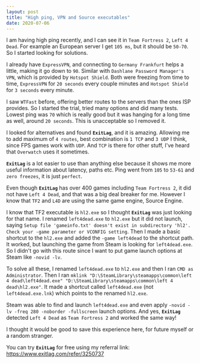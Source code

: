 ```yaml
---
layout: post
title: "High ping, VPN and Source executables"
date: 2020-07-06
---
```


I am having high ping recently, and I can see it in `Team Fortress 2`, `Left 4 Dead`. For example an European server I get `105 ms`, but it should be `50-70`. So I started looking for solutions.

I already have `ExpressVPN`, and connecting to `Germany Frankfurt` helps a little, making it go down to `90`. Similar with `Dashlane Password Manager's VPN`, which is provided by `Hotspot Shield`. Both were freezing from time to time, `ExpressVPN` for `20 seconds` every couple minutes and `Hotspot Shield` for `3 seconds` every minute.

I saw `WTFast` before, offering better routes to the servers than the ones ISP provides. So I started the trial, tried many options and did many tests. Lowest ping was `70` which is really good but it was hanging for a long time as well, around `20 seconds`. This is unacceptable so I removed it. 

I looked for alternatives and found **`ExitLag`**, and it is amazing. Allowing me to add maximum of `4 routes`, best combination is `1 TCP` and `3 UDP` I think, since FPS games work with `UDP`. And `TCP` is there for other stuff, I've heard that `Overwatch` uses it sometimes. 

**`ExitLag`** is a lot easier to use than anything else because it shows me more useful information about latency, paths etc. Ping went from `105` to `53-61` and `zero freezes`, it is just `perfect`.

Even though **`ExitLag`** has over 400 games including `Team Fortress 2`, it did not have `Left 4 Dead`, and that was a big deal breaker for me. However I know that `TF2` and `L4D` are using the same game engine, Source Engine. 

I know that TF2 executable is `hl2.exe` so I thought **`ExitLag`** was just looking for that name. I renamed `left4dead.exe` to `hl2.exe` but it did not launch, saying `Setup file 'gameinfo.txt' doesn't exist in subdirectory 'hl2'. Check your -game parameter or VCONFIG setting`. Then I made a basic shortcut to the `hl2.exe` and added the `-game left4dead` to the shortcut path. It worked, but launching the game from Steam is looking for `left4dead.exe`. So I didn't go with this route since I want to put game launch options at Steam like `-novid -lv`.

To solve all these, I renamed `left4dead.exe` to `hl2.exe` and then I ran `CMD as Administrator`. Then I ran `mklink "D:\SteamLibrary\steamapps\common\left 4 dead\left4dead.exe" "D:\SteamLibrary\steamapps\common\left 4 dead\hl2.exe"`. It made a shortcut called `left4dead.exe` (not `left4dead.exe.lnk`) which points to the renamed `hl2.exe`.

Steam was able to find and launch `left4dead.exe` and even apply `-novid -lv -freq 280 -noborder -fullscreen` launch options. And yes, **`ExitLag`** detected `Left 4 Dead` as `Team Fortress 2` and worked the same way!

I thought it would be good to save this experience here, for future myself or a random stranger.

You can try **`ExitLag`** for free using my referral link: https://www.exitlag.com/refer/3250737